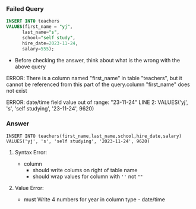 ### Failed Query

```sql
INSERT INTO teachers
VALUES(first_name = "yj",
	  last_name="s",
	  school="self study",
	  hire_date=2023-11-24,
	  salary=555);
```

- Before checking the answer, think about what is the wrong with the above query

ERROR: There is a column named "first_name" in table "teachers", but it cannot be referenced from this part of the query.column "first_name" does not exist

ERROR: date/time field value out of range: "23-11-24"
LINE 2: VALUES('yj', 's', 'self studying', '23-11-24', 9620)

### Answer

```
INSERT INTO teachers(first_name,last_name,school,hire_date,salary)
VALUES('yj', 's', 'self studying', '2023-11-24', 9620)
```

1. Syntax Error:

   - column
     - should write colums on right of table name
     - should wrap values for column with `''` not `""`

2. Value Error:

   - must Write 4 numbers for year in column type - date/time
